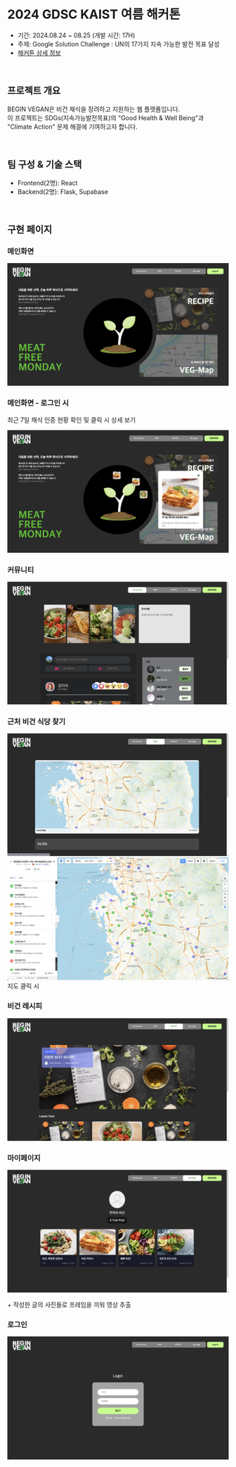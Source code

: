 # 2024 GDSC KAIST 여름 해커톤

- 기간: 2024.08.24 ~ 08.25 (개발 시간: 17H)
- 주제: Google Solution Challenge : UN의 17가지 지속 가능한 발전 목표 달성
- [해커톤 상세 정보](https://www.swuniv.kr/notice/?idx=51267867&bmode=view)

<br/>

## 프로젝트 개요

BEGIN VEGAN은 비건 채식을 장려하고 지원하는 웹 플랫폼입니다.  
이 프로젝트는 SDGs(지속가능발전목표)의 "Good Health & Well Being"과 "Climate Action" 문제 해결에 기여하고자 합니다.

<br/>

## 팀 구성 & 기술 스택

- Frontend(2명): React
- Backend(2명): Flask, Supabase

<br/>

## 구현 페이지

### 메인화면

<img src="./public/images/readme1.png"/>

### 메인화면 - 로그인 시

최근 7일 채식 인증 현황 확인 및 클릭 시 상세 보기

  <img src="./public/images/readme2.png"/>

### 커뮤니티

  <img src="./public/images/readme3.png"/>

### 근처 비건 식당 찾기

  <img src="./public/images/readme4.png"/>
  <img src="./public/images/readme5.png"/>
  지도 클릭 시

### 비건 레시피

  <img src="./public/images/readme6.png"/>

### 마이페이지

  <img src="./public/images/readme7.png"/>

\+ 작성한 글의 사진들로 프레임을 끼워 영상 추출

### 로그인

  <img src="./public/images/readme8.png"/>
